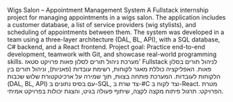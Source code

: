 Wigs Salon – Appointment Management System
A Fullstack internship project for managing appointments in a wigs salon.
The application includes a customer database, a list of service providers (wig stylists), and scheduling of appointments between them.
The system was developed in a team using a three-layer architecture (DAL, BL, API), with a SQL database, C# backend, and a React frontend.
Project goal: Practice end-to-end development, teamwork with Git, and showcase real-world programming skills.
 מערכת ניהול תורים לסלון פאות
פרויקט סטאז' Fullstack לניהול תורים בסלון פאות.
האפליקציה כוללת מאגר לקוחות, רשימת עובדות (פאניות), וניהול תורים בין הלקוחות לעובדות.
המערכת פותחה בצוות, תוך שמירה על ארכיטקטורת שלוש שכבות (DAL, BL, API) עם בסיס נתונים ב-SQL, צד שרת ב-#C וצד לקוח ב-React.
מטרת הפרויקט: תרגול פיתוח מקצה לקצה, שיתוף פעולה בגיט, והצגת יכולות בפרויקט אמיתי.
